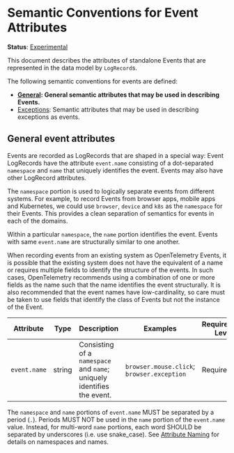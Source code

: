 <!--- Hugo front matter used to generate the website version of this page:
linkTitle: Events
aliases: [docs/specs/semconv/general/events-general]
--->

# Semantic Conventions for Event Attributes

**Status**: [Experimental][DocumentStatus]

This document describes the attributes of standalone Events that are represented
in the data model by `LogRecord`s.

The following semantic conventions for events are defined:

* **[General](#general-event-attributes): General semantic attributes that may be used in describing Events.**
* [Exceptions](/docs/exceptions/exceptions-logs.md): Semantic attributes that may be used in describing exceptions as events.

## General event attributes

Events are recorded as LogRecords that are shaped
in a special way: Event LogRecords have the attribute
`event.name` consisting of a dot-separated `namespace` and `name` that
uniquely identifies the event. Events may also have other LogRecord attributes.

The `namespace` portion is used to logically separate events from different
systems. For example, to record Events from browser apps, mobile apps and
Kubernetes, we could use `browser`, `device` and `k8s` as the `namespace` for their
Events. This provides a clean separation of semantics for events in each of the
domains.

Within a particular `namespace`, the `name` portion identifies the event.
Events with same `event.name` are structurally similar to one another.

When recording events from an existing system as OpenTelemetry Events, it is
possible that the existing system does not have the equivalent of a name or
requires multiple fields to identify the structure of the events. In such cases,
OpenTelemetry recommends using a combination of one or more fields as the name
such that the name identifies the event structurally. It is also recommended that
the event names have low-cardinality, so care must be taken to use fields
that identify the class of Events but not the instance of the Event.

<!-- semconv event -->
| Attribute  | Type | Description  | Examples  | Requirement Level |
|---|---|---|---|---|
| `event.name` | string | Consisting of a `namespace` and `name`; uniquely identifies the event. | `browser.mouse.click`; `browser.exception` | Required |

The `namespace` and `name` portions of `event.name` MUST be separated by a period (`.`). Periods MUST NOT be used in the `name` portion of the `event.name`
value. Instead, for multi-word `name` portions, each word SHOULD be separated by underscores (i.e. use snake_case). See [Attribute Naming](https://github.com/open-telemetry/opentelemetry-specification/tree/v1.26.0/specification/common/attribute-naming.md) for details on namespaces and names.
<!-- endsemconv -->

[DocumentStatus]: https://github.com/open-telemetry/opentelemetry-specification/tree/v1.26.0/specification/document-status.md
